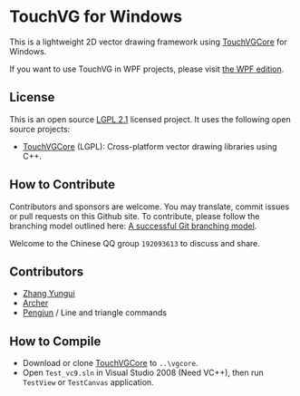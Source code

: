 # TouchVG for Windows

This is a lightweight 2D vector drawing framework using [TouchVGCore](https://github.com/touchvg/vgcore) for Windows.

If you want to use TouchVG in WPF projects, please visit [the WPF edition](https://github.com/touchvg/vgwpf).

## License

This is an open source [LGPL 2.1](LICENSE.md) licensed project. It uses the following open source projects:

- [TouchVGCore](https://github.com/touchvg/vgcore) (LGPL): Cross-platform vector drawing libraries using C++.

## How to Contribute

Contributors and sponsors are welcome. You may translate, commit issues or pull requests on this Github site.
To contribute, please follow the branching model outlined here: [A successful Git branching model](http://nvie.com/posts/a-successful-git-branching-model/).

Welcome to the Chinese QQ group `192093613` to discuss and share.

## Contributors

- [Zhang Yungui](https://github.com/rhcad)
- [Archer](https://github.com/a7ch3r)
- [Pengjun](https://github.com/pengjun) / Line and triangle commands

## How to Compile

- Download or clone [TouchVGCore](https://github.com/touchvg/vgcore) to `..\vgcore`.
- Open `Test_vc9.sln` in Visual Studio 2008 (Need VC++), then run `TestView` or `TestCanvas` application.
